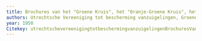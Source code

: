 ```yaml
---
title: Brochures van het "Groene Kruis", het "Oranje-Groene Kruis", het "Wit-Gele Kruis", het "Bureau Voor Kraamhulp" en de "Utrechtsche Vereeniging Tot Bescherming van Zuigelingen"
authors: Utrechtsche Vereeniging tot bescherming vanzuigelingen, Groene Kruis (Utrecht), Oranje-Groene Kruis (Utrecht), Wit-Gele Kruis (Utrecht), Het Bureau voor Kraamhulp (Utrecht)
year: 1950
Citekey: utrechtschevereenigingtotbeschermingvanzuigelingenBrochuresVanHet1950
---
```


